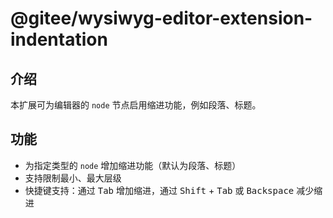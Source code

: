 # @gitee/wysiwyg-editor-extension-indentation

## 介绍

本扩展可为编辑器的 `node` 节点启用缩进功能，例如段落、标题。

## 功能

- 为指定类型的 `node` 增加缩进功能（默认为段落、标题）
- 支持限制最小、最大层级
- 快捷键支持：通过 <kbd>Tab</kbd> 增加缩进，通过 <kbd>Shift</kbd> + <kbd>Tab</kbd> 或 <kbd>Backspace</kbd> 减少缩进
